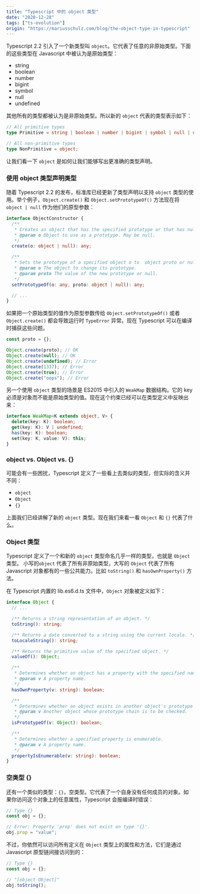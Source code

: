 ```yaml
---
title: "Typescript 中的 object 类型"
date: "2020-12-28"
tags: ["ts-evolution"]
origin: "https://mariusschulz.com/blog/the-object-type-in-typescript"
---
```


Typescript 2.2 引入了一个新类型叫 `object`。它代表了任意的非原始类型。下面的这些类型在 Javascript 中被认为是原始类型：

- string
- boolean
- number
- bigint
- symbol
- null
- undefined

其他所有的类型都被认为是非原始类型。所以新的 `object` 代表的类型表示如下：

```ts
// All primitive types
type Primitive = string | boolean | number | bigint | symbol | null | undefined;

// All non-primitive types
type NonPrimitive = object;
```

让我们看一下 `object` 是如何让我们能够写出更准确的类型声明。

### 使用 object 类型声明类型

随着 Typescript 2.2 的发布，标准库已经更新了类型声明以支持 `object` 类型的使用。举个例子，`Object.create()` 和 `Object.setPrototypeOf()` 方法现在将 `object | null` 作为他们的原型参数：

```ts
interface ObjectConstructor {
  /**
   * Creates an object that has the specified prototype or that has null prototype.
   * @param o Object to use as a prototype. May be null.
   */
  create(o: object | null): any;

  /**
   * Sets the prototype of a specified object o to  object proto or null. Returns the object o.
   * @param o The object to change its prototype.
   * @param proto The value of the new prototype or null.
   */
  setPrototypeOf(o: any, proto: object | null): any;

  // ...
}
```

如果把一个原始类型的值作为原型参数传给 `Object.setPrototypeOf()` 或者 `Object.create()` 都会导致运行时 `TypeError` 异常。现在 Typescript 可以在编译时捕获这些问题。

```ts
const proto = {};

Object.create(proto); // OK
Object.create(null); // OK
Object.create(undefined); // Error
Object.create(1337); // Error
Object.create(true); // Error
Object.create("oops"); // Error
```
另一个使用 `object` 类型的场景是 ES2015 中引入的 `WeakMap` 数据结构。它的 key 必须是对象而不能是原始类型的值。现在这个约束已经可以在类型定义中反映出来：

```ts
interface WeakMap<K extends object, V> {
  delete(key: K): boolean;
  get(key: K): V | undefined;
  has(key: K): boolean;
  set(key: K, value: V): this;
}
```

### object vs. Object vs. {}

可能会有一些困扰，Typescript 定义了一些看上去类似的类型，但实际的含义并不同：

- `object`
- `Object`
- `{}`

上面我们已经讲解了新的 `object` 类型。现在我们来看一看 `Object` 和 `{}` 代表了什么。


### Object 类型

Typescript 定义了一个和新的 `object` 类型命名几乎一样的类型，也就是 `Object` 类型。 小写的`object`
代表了所有非原始类型，大写的 `Object` 代表了所有 Javascript 对象都有的一些公共能力。比如 `toString()` 和 `hasOwnProperty()` 方法。

在 Typescript 内置的 lib.es6.d.ts 文件中，`Object` 对象被定义如下：

```ts
interface Object {
  // ...

  /** Returns a string representation of an object. */
  toString(): string;

  /** Returns a date converted to a string using the current locale. */
  toLocaleString(): string;

  /** Returns the primitive value of the specified object. */
  valueOf(): Object;

  /**
   * Determines whether an object has a property with the specified name.
   * @param v A property name.
   */
  hasOwnProperty(v: string): boolean;

  /**
   * Determines whether an object exists in another object's prototype chain.
   * @param v Another object whose prototype chain is to be checked.
   */
  isPrototypeOf(v: Object): boolean;

  /**
   * Determines whether a specified property is enumerable.
   * @param v A property name.
   */
  propertyIsEnumerable(v: string): boolean;
}
```

### 空类型 {}

还有一个类似的类型：`{}`，空类型。它代表了一个自身没有任何成员的对象。如果你访问这个对象上的任意属性，Typescript 会报编译时错误：

```ts
// Type {}
const obj = {};

// Error: Property 'prop' does not exist on type '{}'.
obj.prop = "value";
```

不过，你依然可以访问所有定义在 `Object` 类型上的属性和方法，它们是通过 Javascript 原型链间接访问到的：

```ts
// Type {}
const obj = {};

// "[object Object]"
obj.toString();
```


